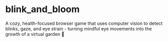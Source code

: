 # blink_and_bloom
A cozy, health-focused browser game that uses computer vision to detect blinks, gaze, and eye strain - turning mindful eye movements into the growth of a virtual garden 🌱 
